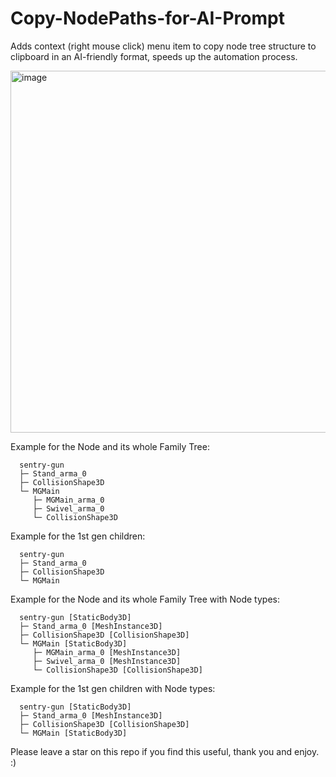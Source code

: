 # Copy-NodePaths-for-AI-Prompt
Adds context (right mouse click) menu item to copy node tree structure to clipboard in an AI-friendly format, speeds up the automation process.

<img width="807" height="579" alt="image" src="https://github.com/user-attachments/assets/e2cc882c-f8e8-4976-9c95-4d9dd5fb57d6" />


Example for the Node and its whole Family Tree:


      sentry-gun
      ├─ Stand_arma_0
      ├─ CollisionShape3D
      └─ MGMain
         ├─ MGMain_arma_0
         ├─ Swivel_arma_0
         └─ CollisionShape3D

Example for the 1st gen children:


      sentry-gun
      ├─ Stand_arma_0
      ├─ CollisionShape3D
      └─ MGMain

Example for the Node and its whole Family Tree with Node types:


      sentry-gun [StaticBody3D]
      ├─ Stand_arma_0 [MeshInstance3D]
      ├─ CollisionShape3D [CollisionShape3D]
      └─ MGMain [StaticBody3D]
         ├─ MGMain_arma_0 [MeshInstance3D]
         ├─ Swivel_arma_0 [MeshInstance3D]
         └─ CollisionShape3D [CollisionShape3D]

Example for the 1st gen children with Node types:


      sentry-gun [StaticBody3D]
      ├─ Stand_arma_0 [MeshInstance3D]
      ├─ CollisionShape3D [CollisionShape3D]
      └─ MGMain [StaticBody3D]


Please leave a star on this repo if you find this useful, thank you and enjoy. :)


